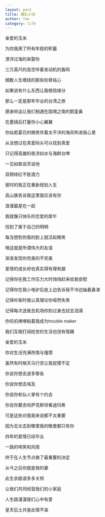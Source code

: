 ```yaml
---
layout: post
title: 婚礼小诗 
author: Yan
category: life
---
```


亲爱的玉米

为你我用了所有年假的积蓄

漂洋过海的来娶你

三万英尺的高空伴着发动机的轰鸣

细数人生缠绕的那些刻骨铭心

如果说有什么东西让我相信缘分

那么一定是那年毕业的台湾之旅

感谢命运让我们相遇在国境之南的鹅銮鼻

在墨镜后打量你小心翼翼

你灿若夏花的微笑伴着太平洋的海风吹进我心里

从没想过在真爱码头可以找到真爱

只记得高雄的夜凉如水与海鲜台啤

一见如故谈天说地

双颊绯红不胜酒力

彼时的我正在重新规划人生

高山族告诉我这里面应该有你

浪漫最是在一起

我就像只快乐的恋爱的犀牛

找到了属于自己的明明

每当想到你我的脸上就泛起微笑

哦这就是所谓伟大的友谊

渐渐发现你完美的不完美

爱情的成长却也真实得有理有据

记得你在我工作压力大时悄悄赶来给我安慰

记得你在我小电驴后座上边告诉我不冷边抽着鼻涕

记得吵架时我认真理论你哑然失笑

记得每次送我去机场你别过身去拭去泪滴

你叽叽喳喳粘着我成为trouble maker

我们互相打闹挖苦的生活也饶有情趣

亲爱的玉米

你对生活充满热情与憧憬

虽然有时候天马行空让我捉摸不定

你说你想去波多黎各

你说你想去埃及

你说你和仙人掌有个约会

你说你要去哈萨克斯坦看迪玛希

可是这些对我我来说都不太重要

因为无论去到哪里我的眼里都只有你

四年的爱情已经毕业

一路的啼笑和风雨

终于在人生节点做了最重要的决定

从今之后你就是我的妻

此生余路请多多关照

让我们共同经营我们的小家庭

人生路漫漫我们心中有爱

皇天后土共鉴此情不渝